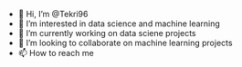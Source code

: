 - 👋 Hi, I’m @Tekri96
- 👀 I’m interested in data science and machine learning
- 🌱 I’m currently working on data sciene projects
- 💞️ I’m looking to collaborate on machine learning projects
- 📫 How to reach me 

<!---
Tekri96/Tekri96 is a ✨ special ✨ repository because its `README.md` (this file) appears on your GitHub profile.
You can click the Preview link to take a look at your changes.
--->
